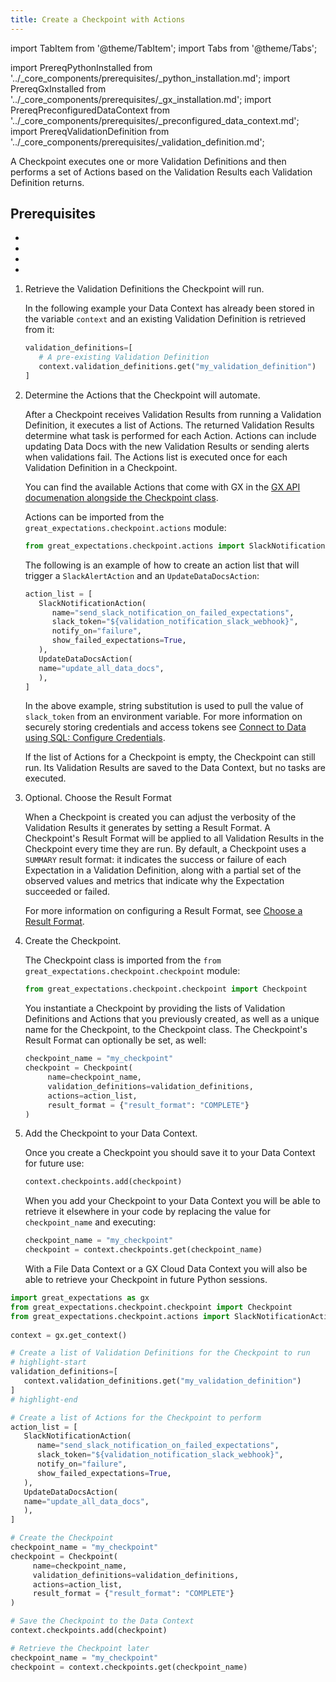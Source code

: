 ```yaml
---
title: Create a Checkpoint with Actions
---
```

import TabItem from '@theme/TabItem';
import Tabs from '@theme/Tabs';

import PrereqPythonInstalled from '../_core_components/prerequisites/_python_installation.md';
import PrereqGxInstalled from '../_core_components/prerequisites/_gx_installation.md';
import PrereqPreconfiguredDataContext from '../_core_components/prerequisites/_preconfigured_data_context.md';
import PrereqValidationDefinition from '../_core_components/prerequisites/_validation_definition.md';

A Checkpoint executes one or more Validation Definitions and then performs a set of Actions based on the Validation Results each Validation Definition returns.

<h2>Prerequisites</h2>

- <PrereqPythonInstalled/>
- <PrereqGxInstalled/>
- <PrereqPreconfiguredDataContext/>
- <PrereqValidationDefinition/>

<Tabs>

<TabItem value="procedure" label="Procedure">

1. Retrieve the Validation Definitions the Checkpoint will run.

   In the following example your Data Context has already been stored in the variable `context` and an existing Validation Definition is retrieved from it:

   ```python title="Python"
   validation_definitions=[
      # A pre-existing Validation Definition
      context.validation_definitions.get("my_validation_definition")
   ]
   ```

2. Determine the Actions that the Checkpoint will automate.

   After a Checkpoint receives Validation Results from running a Validation Definition, it executes a list of Actions. The returned Validation Results determine what task is performed for each Action. Actions can include updating Data Docs with the new Validation Results or sending alerts when validations fail.  The Actions list is executed once for each Validation Definition in a Checkpoint.

   You can find the available Actions that come with GX in the [GX API documenation alongside the Checkpoint class](/reference/api/checkpoint/Checkpoint_class.mdx).

   Actions can be imported from the `great_expectations.checkpoint.actions` module:

   ```python title="Python"
   from great_expectations.checkpoint.actions import SlackNotificationAction, UpdateDataDocsAction
   ```

   The following is an example of how to create an action list that will trigger a `SlackAlertAction` and an `UpdateDataDocsAction`:

   ```python title="Python"
   action_list = [
      SlackNotificationAction(
         name="send_slack_notification_on_failed_expectations",
         slack_token="${validation_notification_slack_webhook}",
         notify_on="failure",
         show_failed_expectations=True,
      ),
      UpdateDataDocsAction(
      name="update_all_data_docs",
      ),
   ]
   ```

   In the above example, string substitution is used to pull the value of `slack_token` from an environment variable.  For more information on securely storing credentials and access tokens see [Connect to Data using SQL: Configure Credentials](/core/connect_to_data/sql_data/sql_data.md#configure-credentials).

   If the list of Actions for a Checkpoint is empty, the Checkpoint can still run. Its Validation Results are saved to the Data Context, but no tasks are executed.

3. Optional. Choose the Result Format

   When a Checkpoint is created you can adjust the verbosity of the Validation Results it generates by setting a Result Format.  A Checkpoint's Result Format will be applied to all Validation Results in the Checkpoint every time they are run.  By default, a Checkpoint uses a `SUMMARY` result format: it indicates the success or failure of each Expectation in a Validation Definition, along with a partial set of the observed values and metrics that indicate why the Expectation succeeded or failed.

   For more information on configuring a Result Format, see [Choose a Result Format](/core/trigger_actions_based_on_results/choose_a_result_format/choose_a_result_format.md).

5. Create the Checkpoint.

   The Checkpoint class is imported from the `from great_expectations.checkpoint.checkpoint` module:

   ```python title="Python"
   from great_expectations.checkpoint.checkpoint import Checkpoint
   ```
   
   You instantiate a Checkpoint by providing the lists of Validation Definitions and Actions that you previously created, as well as a unique name for the Checkpoint, to the Checkpoint class.  The Checkpoint's Result Format can optionally be set, as well:

   ```python title="Python"
   checkpoint_name = "my_checkpoint"
   checkpoint = Checkpoint(
        name=checkpoint_name,
        validation_definitions=validation_definitions,
        actions=action_list,
        result_format = {"result_format": "COMPLETE"}
   )
   ```

6. Add the Checkpoint to your Data Context.

   Once you create a Checkpoint you should save it to your Data Context for future use: 

   ```python title="Python"
   context.checkpoints.add(checkpoint)
   ```
   
   When you add your Checkpoint to your Data Context you will be able to retrieve it elsewhere in your code by replacing the value for `checkpoint_name` and executing:

   ```python title="Python"
   checkpoint_name = "my_checkpoint"
   checkpoint = context.checkpoints.get(checkpoint_name)
   ```

   With a File Data Context or a GX Cloud Data Context you will also be able to retrieve your Checkpoint in future Python sessions.

</TabItem>

<TabItem value="sample_code" label="Sample code">

```python title="Python"
import great_expectations as gx
from great_expectations.checkpoint.checkpoint import Checkpoint
from great_expectations.checkpoint.actions import SlackNotificationAction, UpdateDataDocsAction
   
context = gx.get_context()

# Create a list of Validation Definitions for the Checkpoint to run
# highlight-start
validation_definitions=[
   context.validation_definitions.get("my_validation_definition")
]
# highlight-end

# Create a list of Actions for the Checkpoint to perform   
action_list = [
   SlackNotificationAction(
      name="send_slack_notification_on_failed_expectations",
      slack_token="${validation_notification_slack_webhook}",
      notify_on="failure",
      show_failed_expectations=True,
   ),
   UpdateDataDocsAction(
   name="update_all_data_docs",
   ),
]

# Create the Checkpoint
checkpoint_name = "my_checkpoint"
checkpoint = Checkpoint(
     name=checkpoint_name,
     validation_definitions=validation_definitions,
     actions=action_list,
     result_format = {"result_format": "COMPLETE"}
)

# Save the Checkpoint to the Data Context
context.checkpoints.add(checkpoint)

# Retrieve the Checkpoint later  
checkpoint_name = "my_checkpoint"
checkpoint = context.checkpoints.get(checkpoint_name)  
```

</TabItem>

</Tabs>

